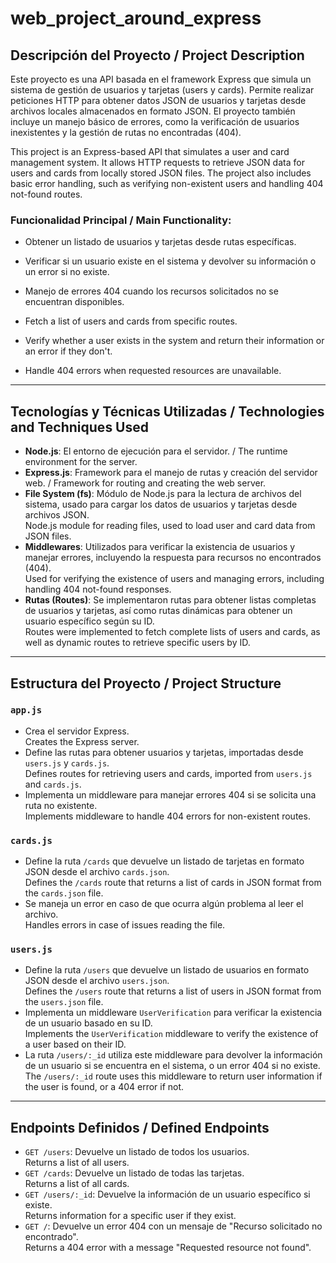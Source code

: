 # web_project_around_express

## Descripción del Proyecto / Project Description

Este proyecto es una API basada en el framework Express que simula un sistema de gestión de usuarios y tarjetas (users y cards). Permite realizar peticiones HTTP para obtener datos JSON de usuarios y tarjetas desde archivos locales almacenados en formato JSON. El proyecto también incluye un manejo básico de errores, como la verificación de usuarios inexistentes y la gestión de rutas no encontradas (404).

This project is an Express-based API that simulates a user and card management system. It allows HTTP requests to retrieve JSON data for users and cards from locally stored JSON files. The project also includes basic error handling, such as verifying non-existent users and handling 404 not-found routes.

### Funcionalidad Principal / Main Functionality:

- Obtener un listado de usuarios y tarjetas desde rutas específicas.
- Verificar si un usuario existe en el sistema y devolver su información o un error si no existe.
- Manejo de errores 404 cuando los recursos solicitados no se encuentran disponibles.

- Fetch a list of users and cards from specific routes.
- Verify whether a user exists in the system and return their information or an error if they don't.
- Handle 404 errors when requested resources are unavailable.

---

## Tecnologías y Técnicas Utilizadas / Technologies and Techniques Used

- **Node.js**: El entorno de ejecución para el servidor. / The runtime environment for the server.
- **Express.js**: Framework para el manejo de rutas y creación del servidor web. / Framework for routing and creating the web server.
- **File System (fs)**: Módulo de Node.js para la lectura de archivos del sistema, usado para cargar los datos de usuarios y tarjetas desde archivos JSON.  
  Node.js module for reading files, used to load user and card data from JSON files.
- **Middlewares**: Utilizados para verificar la existencia de usuarios y manejar errores, incluyendo la respuesta para recursos no encontrados (404).  
  Used for verifying the existence of users and managing errors, including handling 404 not-found responses.
- **Rutas (Routes)**: Se implementaron rutas para obtener listas completas de usuarios y tarjetas, así como rutas dinámicas para obtener un usuario específico según su ID.  
  Routes were implemented to fetch complete lists of users and cards, as well as dynamic routes to retrieve specific users by ID.

---

## Estructura del Proyecto / Project Structure

### `app.js`

- Crea el servidor Express.  
  Creates the Express server.
- Define las rutas para obtener usuarios y tarjetas, importadas desde `users.js` y `cards.js`.  
  Defines routes for retrieving users and cards, imported from `users.js` and `cards.js`.
- Implementa un middleware para manejar errores 404 si se solicita una ruta no existente.  
  Implements middleware to handle 404 errors for non-existent routes.

### `cards.js`

- Define la ruta `/cards` que devuelve un listado de tarjetas en formato JSON desde el archivo `cards.json`.  
  Defines the `/cards` route that returns a list of cards in JSON format from the `cards.json` file.
- Se maneja un error en caso de que ocurra algún problema al leer el archivo.  
  Handles errors in case of issues reading the file.

### `users.js`

- Define la ruta `/users` que devuelve un listado de usuarios en formato JSON desde el archivo `users.json`.  
  Defines the `/users` route that returns a list of users in JSON format from the `users.json` file.
- Implementa un middleware `UserVerification` para verificar la existencia de un usuario basado en su ID.  
  Implements the `UserVerification` middleware to verify the existence of a user based on their ID.
- La ruta `/users/:_id` utiliza este middleware para devolver la información de un usuario si se encuentra en el sistema, o un error 404 si no existe.  
  The `/users/:_id` route uses this middleware to return user information if the user is found, or a 404 error if not.

---

## Endpoints Definidos / Defined Endpoints

- `GET /users`: Devuelve un listado de todos los usuarios.  
  Returns a list of all users.
- `GET /cards`: Devuelve un listado de todas las tarjetas.  
  Returns a list of all cards.
- `GET /users/:_id`: Devuelve la información de un usuario específico si existe.  
  Returns information for a specific user if they exist.
- `GET /`: Devuelve un error 404 con un mensaje de "Recurso solicitado no encontrado".  
  Returns a 404 error with a message "Requested resource not found".
